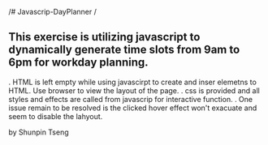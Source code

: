 /# Javascrip-DayPlanner
/
## This exercise is utilizing javascript to dynamically generate time slots from 9am to 6pm for workday planning.

. HTML is left empty while using javascirpt to create and inser elemetns to HTML. Use browser to view the layout of the page.
. css is provided and all styles and effects are called from javascrip for interactive function.
. One issue remain to be resolved is the clicked hover effect won't exacuate and seem to disable the lahyout.

by Shunpin Tseng 